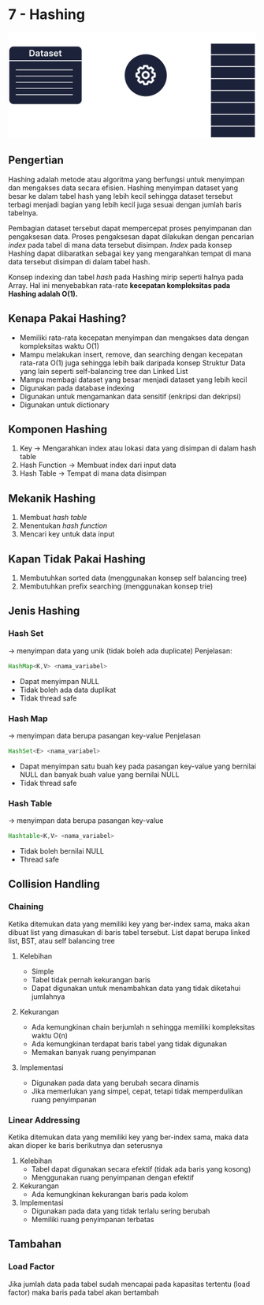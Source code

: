 # 7 - Hashing
![Hashing Illustration](Hashing_Ilustration.png)
## Pengertian
Hashing adalah metode atau algoritma yang berfungsi untuk menyimpan dan mengakses data secara efisien. Hashing menyimpan dataset yang besar ke dalam tabel hash yang lebih kecil sehingga dataset tersebut terbagi menjadi bagian yang lebih kecil juga sesuai dengan jumlah baris tabelnya. 

Pembagian dataset tersebut dapat mempercepat proses penyimpanan dan pengaksesan data. Proses pengaksesan dapat dilakukan dengan pencarian *index* pada tabel di mana data tersebut disimpan. *Index* pada konsep Hashing dapat diibaratkan sebagai key yang mengarahkan tempat di mana data tersebut disimpan di dalam tabel hash.

Konsep indexing dan tabel *hash* pada Hashing mirip seperti halnya pada Array. Hal ini menyebabkan rata-rate **kecepatan kompleksitas pada Hashing adalah O(1).**

## Kenapa Pakai Hashing?
- Memiliki rata-rata kecepatan menyimpan dan mengakses data dengan kompleksitas waktu O(1)
- Mampu melakukan insert, remove, dan searching dengan kecepatan rata-rata O(1) juga sehingga lebih baik daripada konsep Struktur Data yang lain seperti self-balancing tree dan Linked List
- Mampu membagi dataset yang besar menjadi dataset yang lebih kecil
- Digunakan pada database indexing 
- Digunakan untuk mengamankan data sensitif (enkripsi dan dekripsi)
- Digunakan untuk dictionary

## Komponen Hashing
1. Key -> Mengarahkan index atau lokasi data yang disimpan di dalam hash table 
2. Hash Function → Membuat index dari input data 
3. Hash Table → Tempat di mana data disimpan

## Mekanik Hashing
1. Membuat *hash table* 
2. Menentukan *hash function* 
3. Mencari key untuk data input

## Kapan Tidak Pakai Hashing
1. Membutuhkan sorted data (menggunakan konsep self balancing tree)
2. Membutuhkan prefix searching (menggunakan konsep trie)
   
## Jenis Hashing
### Hash Set 
→ menyimpan data yang unik (tidak boleh ada duplicate)
Penjelasan:
```java
HashMap<K,V> <nama_variabel>
```
   - Dapat menyimpan NULL
   - Tidak boleh ada data duplikat 
   - Tidak thread safe
### Hash Map 
→ menyimpan data berupa pasangan key-value 
Penjelasan
```java
HashSet<E> <nama_variabel>
```
   - Dapat menyimpan satu buah key pada pasangan key-value yang bernilai NULL dan banyak buah value yang bernilai NULL
   - Tidak thread safe
### Hash Table 
→ menyimpan data berupa pasangan key-value
```java
Hashtable<K,V> <nama_variabel>
```
   - Tidak boleh bernilai NULL
   - Thread safe

## Collision Handling
### Chaining
Ketika ditemukan data yang memiliki key yang ber-index sama, maka akan dibuat list yang dimasukan di baris tabel tersebut. List dapat berupa linked list, BST, atau self balancing tree

   1. Kelebihan
      - Simple
      - Tabel tidak pernah kekurangan baris
      - Dapat digunakan untuk menambahkan data yang tidak diketahui jumlahnya

   2. Kekurangan
      - Ada kemungkinan chain berjumlah n sehingga memiliki kompleksitas waktu O(n)
      - Ada kemungkinan terdapat baris tabel yang tidak digunakan
      - Memakan banyak ruang penyimpanan

   3. Implementasi
      - Digunakan pada data yang berubah secara dinamis
      - Jika memerlukan yang simpel, cepat, tetapi tidak memperdulikan ruang penyimpanan

### Linear Addressing
Ketika ditemukan data yang memiliki key yang ber-index sama, maka data akan dioper ke baris berikutnya dan seterusnya
   1. Kelebihan
      - Tabel dapat digunakan secara efektif (tidak ada baris yang kosong)
      - Menggunakan ruang penyimpanan dengan efektif
   2. Kekurangan
      - Ada kemungkinan kekurangan baris pada kolom
   3. Implementasi
      - Digunakan pada data yang tidak terlalu sering berubah
      - Memiliki ruang penyimpanan terbatas

## Tambahan
### Load Factor
Jika jumlah data pada tabel sudah mencapai pada kapasitas tertentu (load factor) maka baris pada tabel akan bertambah